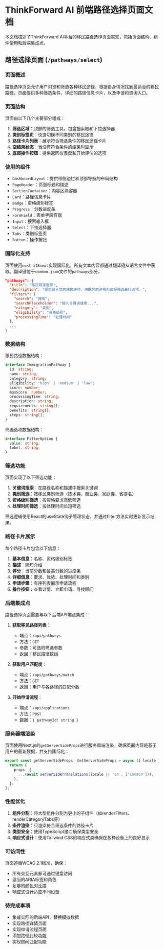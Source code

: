 # ThinkForward AI 前端路径选择页面文档

本文档描述了ThinkForward AI平台的移民路径选择页面实现，包括页面结构、组件使用和后端集成点。

## 路径选择页面 (`/pathways/select`)

### 页面概述

路径选择页面允许用户浏览和筛选各种移民途径，根据自身情况找到最适合的移民路径。页面提供多种筛选条件，详细的路径信息卡片，以及申请和咨询入口。

### 页面结构

页面由以下几个主要部分组成：

1. **筛选区域**：顶部的筛选工具，包含搜索框和下拉选择器
2. **类别标签页**：快速切换不同类别的移民途径
3. **路径卡片列表**：展示符合筛选条件的移民途径卡片
4. **空结果状态**：当没有符合条件的结果时显示
5. **底部操作按钮**：提供返回仪表盘和开始评估的选项

### 使用的组件

- `DashboardLayout`：提供带侧边栏和顶部导航的布局结构
- `PageHeader`：页面标题和描述
- `SectionContainer`：内容区块容器
- `Card`：路径信息卡片
- `Badge`：资格级别标签
- `Progress`：分数进度条
- `FormField`：表单字段容器
- `Input`：搜索输入框
- `Select`：下拉选择器
- `Tabs`：类别标签页
- `Button`：操作按钮

### 国际化支持

页面使用`next-i18next`实现国际化，所有文本内容都通过翻译键从语言文件中获取。翻译键位于`common.json`文件的`pathways`部分。

```json
"pathways": {
  "title": "移民路径选择",
  "description": "探索适合您的移民途径，根据您的资格和偏好筛选最佳选项。",
  "filters": {
    "search": "搜索",
    "searchPlaceholder": "输入关键词搜索...",
    "category": "类别",
    "eligibility": "资格级别",
    "processingTime": "处理时间"
  },
  ...
}
```

### 数据结构

移民路径数据结构：

```typescript
interface ImmigrationPathway {
  id: string;
  name: string;
  category: string;
  eligibility: 'high' | 'medium' | 'low';
  score: number;
  maxScore: number;
  processingTime: string;
  description: string;
  requirements: string[];
  benefits: string[];
  steps: string[];
}
```

筛选选项数据结构：

```typescript
interface FilterOption {
  value: string;
  label: string;
}
```

### 筛选功能

页面实现了以下筛选功能：

1. **关键词搜索**：在路径名称和描述中搜索关键词
2. **类别筛选**：按移民类别筛选（技术类、商业类、家庭类、省提名）
3. **资格级别筛选**：按资格要求高低筛选
4. **处理时间筛选**：按处理时间长短筛选

筛选逻辑使用React的useState钩子管理状态，并通过filter方法实时更新显示结果。

### 路径卡片展示

每个路径卡片包含以下信息：

1. **基本信息**：名称、资格级别标签
2. **描述**：简短介绍
3. **评分**：当前分数和最高分数的进度条
4. **详细信息**：要求、优势、处理时间和类别
5. **申请步骤**：有序列表展示申请流程
6. **操作按钮**：查看详情、立即申请、寻找顾问

### 后端集成点

路径选择页面需要与以下后端API端点集成：

1. **获取移民路径列表**：
   - 端点：`/api/pathways`
   - 方法：`GET`
   - 参数：可选的筛选参数
   - 返回：移民路径数组

2. **获取用户匹配度**：
   - 端点：`/api/pathways/match`
   - 方法：`GET`
   - 返回：用户与各路径的匹配分数

3. **开始申请流程**：
   - 端点：`/api/applications`
   - 方法：`POST`
   - 数据：`{ pathwayId: string }`

### 服务器端渲染

页面使用Next.js的`getServerSideProps`进行服务器端渲染，确保页面内容是基于用户的最新数据，并支持国际化：

```typescript
export const getServerSideProps: GetServerSideProps = async ({ locale }) => {
  return {
    props: {
      ...(await serverSideTranslations(locale || 'en', ['common'])),
    },
  };
};
```

### 性能优化

1. **组件分割**：将大型组件分割为更小的子组件（如renderFilters、renderCategoryTabs等）
2. **条件渲染**：只渲染符合筛选条件的路径卡片
3. **类型安全**：使用TypeScript接口确保类型安全
4. **响应式设计**：使用Tailwind CSS的响应式类确保在各种设备上的良好显示

### 可访问性

页面遵循WCAG 2.1标准，确保：
- 所有交互元素都可通过键盘访问
- 适当的ARIA标签和角色
- 足够的颜色对比度
- 响应式设计适应不同设备

### 待完成事项

- 集成实际的后端API，替换模拟数据
- 实现路径详情页面
- 实现申请流程页面
- 添加路径比较功能
- 实现顾问匹配功能
